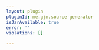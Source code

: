 ```yaml
---
layout: plugin
pluginId: me.gjm.source-generator
isJarAvailable: true
error: ''
violations: []

---
```

